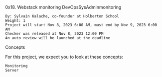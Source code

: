 0x18. Webstack monitoring
DevOpsSysAdminmonitoring

    By: Sylvain Kalache, co-founder at Holberton School
    Weight: 1
    Project will start Nov 8, 2023 6:00 AM, must end by Nov 9, 2023 6:00 AM
    Checker was released at Nov 8, 2023 12:00 PM
    An auto review will be launched at the deadline

Concepts

For this project, we expect you to look at these concepts:

    Monitoring
    Server


